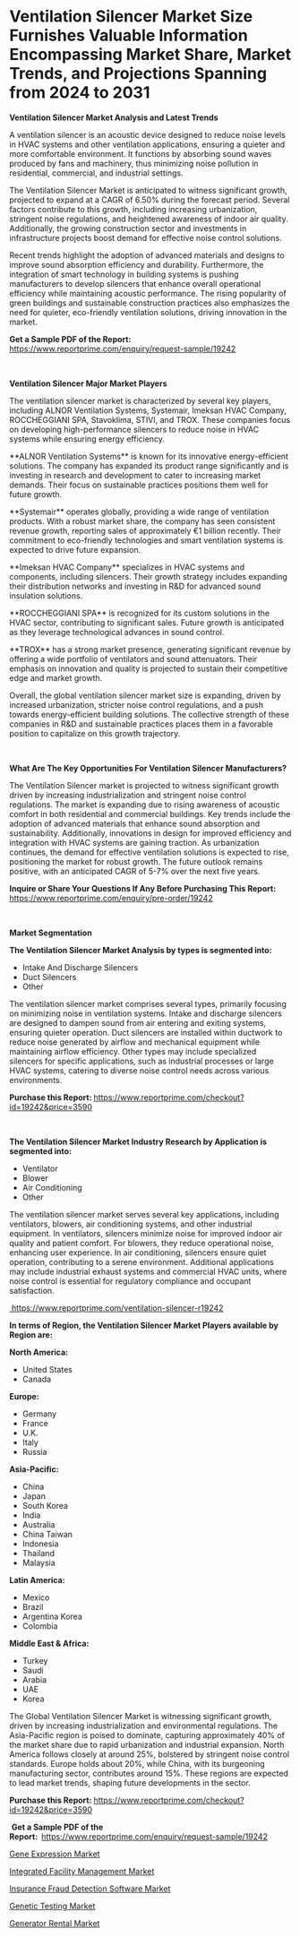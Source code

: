 <p><h1>Ventilation Silencer Market Size Furnishes Valuable Information Encompassing Market Share, Market Trends, and Projections Spanning from 2024 to 2031</h1></p><p><strong>Ventilation Silencer Market Analysis and Latest Trends</strong></p>
<p><p>A ventilation silencer is an acoustic device designed to reduce noise levels in HVAC systems and other ventilation applications, ensuring a quieter and more comfortable environment. It functions by absorbing sound waves produced by fans and machinery, thus minimizing noise pollution in residential, commercial, and industrial settings.</p><p>The Ventilation Silencer Market is anticipated to witness significant growth, projected to expand at a CAGR of 6.50% during the forecast period. Several factors contribute to this growth, including increasing urbanization, stringent noise regulations, and heightened awareness of indoor air quality. Additionally, the growing construction sector and investments in infrastructure projects boost demand for effective noise control solutions.</p><p>Recent trends highlight the adoption of advanced materials and designs to improve sound absorption efficiency and durability. Furthermore, the integration of smart technology in building systems is pushing manufacturers to develop silencers that enhance overall operational efficiency while maintaining acoustic performance. The rising popularity of green buildings and sustainable construction practices also emphasizes the need for quieter, eco-friendly ventilation solutions, driving innovation in the market.</p></p>
<p><strong>Get a Sample PDF of the Report:&nbsp;</strong> <a href="https://www.reportprime.com/enquiry/request-sample/19242?utm_campaign=1860&utm_medium=2&utm_source=Github&utm_content=ia&utm_term=22112024&utm_id=ventilation-silencer">https://www.reportprime.com/enquiry/request-sample/19242</a></p>
<p>&nbsp;</p>
<p><strong>Ventilation Silencer Major Market Players</strong></p>
<p><p>The ventilation silencer market is characterized by several key players, including ALNOR Ventilation Systems, Systemair, Imeksan HVAC Company, ROCCHEGGIANI SPA, Stavoklima, STIVI, and TROX. These companies focus on developing high-performance silencers to reduce noise in HVAC systems while ensuring energy efficiency.</p><p>**ALNOR Ventilation Systems** is known for its innovative energy-efficient solutions. The company has expanded its product range significantly and is investing in research and development to cater to increasing market demands. Their focus on sustainable practices positions them well for future growth.</p><p>**Systemair** operates globally, providing a wide range of ventilation products. With a robust market share, the company has seen consistent revenue growth, reporting sales of approximately €1 billion recently. Their commitment to eco-friendly technologies and smart ventilation systems is expected to drive future expansion.</p><p>**Imeksan HVAC Company** specializes in HVAC systems and components, including silencers. Their growth strategy includes expanding their distribution networks and investing in R&D for advanced sound insulation solutions. </p><p>**ROCCHEGGIANI SPA** is recognized for its custom solutions in the HVAC sector, contributing to significant sales. Future growth is anticipated as they leverage technological advances in sound control.</p><p>**TROX** has a strong market presence, generating significant revenue by offering a wide portfolio of ventilators and sound attenuators. Their emphasis on innovation and quality is projected to sustain their competitive edge and market growth.</p><p>Overall, the global ventilation silencer market size is expanding, driven by increased urbanization, stricter noise control regulations, and a push towards energy-efficient building solutions. The collective strength of these companies in R&D and sustainable practices places them in a favorable position to capitalize on this growth trajectory.</p></p>
<p>&nbsp;</p>
<p><strong>What Are The Key Opportunities For Ventilation Silencer Manufacturers?</strong></p>
<p><p>The Ventilation Silencer market is projected to witness significant growth driven by increasing industrialization and stringent noise control regulations. The market is expanding due to rising awareness of acoustic comfort in both residential and commercial buildings. Key trends include the adoption of advanced materials that enhance sound absorption and sustainability. Additionally, innovations in design for improved efficiency and integration with HVAC systems are gaining traction. As urbanization continues, the demand for effective ventilation solutions is expected to rise, positioning the market for robust growth. The future outlook remains positive, with an anticipated CAGR of 5-7% over the next five years.</p></p>
<p><strong>Inquire or Share Your Questions If Any Before Purchasing This Report:</strong> <a href="https://www.reportprime.com/enquiry/pre-order/19242?utm_campaign=1860&utm_medium=2&utm_source=Github&utm_content=ia&utm_term=22112024&utm_id=ventilation-silencer">https://www.reportprime.com/enquiry/pre-order/19242</a></p>
<p>&nbsp;</p>
<p><strong>Market Segmentation</strong></p>
<p><strong>The Ventilation Silencer Market Analysis by types is segmented into:</strong></p>
<p><ul><li>Intake And Discharge Silencers</li><li>Duct Silencers</li><li>Other</li></ul></p>
<p><p>The ventilation silencer market comprises several types, primarily focusing on minimizing noise in ventilation systems. Intake and discharge silencers are designed to dampen sound from air entering and exiting systems, ensuring quieter operation. Duct silencers are installed within ductwork to reduce noise generated by airflow and mechanical equipment while maintaining airflow efficiency. Other types may include specialized silencers for specific applications, such as industrial processes or large HVAC systems, catering to diverse noise control needs across various environments.</p></p>
<p><strong>Purchase this Report:&nbsp;</strong><a href="https://www.reportprime.com/checkout?id=19242&price=3590&utm_campaign=1860&utm_medium=2&utm_source=Github&utm_content=ia&utm_term=22112024&utm_id=ventilation-silencer">https://www.reportprime.com/checkout?id=19242&price=3590</a></p>
<p>&nbsp;</p>
<p><strong>The Ventilation Silencer Market Industry Research by Application is segmented into:</strong></p>
<p><ul><li>Ventilator</li><li>Blower</li><li>Air Conditioning</li><li>Other</li></ul></p>
<p><p>The ventilation silencer market serves several key applications, including ventilators, blowers, air conditioning systems, and other industrial equipment. In ventilators, silencers minimize noise for improved indoor air quality and patient comfort. For blowers, they reduce operational noise, enhancing user experience. In air conditioning, silencers ensure quiet operation, contributing to a serene environment. Additional applications may include industrial exhaust systems and commercial HVAC units, where noise control is essential for regulatory compliance and occupant satisfaction.</p></p>
<p><a href="https://www.reportprime.com/ventilation-silencer-r19242?utm_campaign=1860&utm_medium=2&utm_source=Github&utm_content=ia&utm_term=22112024&utm_id=ventilation-silencer">&nbsp;https://www.reportprime.com/ventilation-silencer-r19242</a></p>
<p><strong>In terms of Region, the Ventilation Silencer Market Players available by Region are:</strong></p>
<p>
    <p> <strong> North America: </strong>
        <ul>
            <li>United States</li>
            <li>Canada</li>
        </ul>
        </p> 
    <p> <strong> Europe: </strong>
        <ul>
            <li>Germany</li>
            <li>France</li>
            <li>U.K.</li>
            <li>Italy</li>
            <li>Russia</li>
        </ul>
        </p> 
    <p> <strong> Asia-Pacific: </strong>
        <ul>
            <li>China</li>
            <li>Japan</li>
            <li>South Korea</li>
            <li>India</li>
            <li>Australia</li>
            <li>China Taiwan</li>
            <li>Indonesia</li>
            <li>Thailand</li>
            <li>Malaysia</li>
        </ul>
        </p> 
    <p> <strong> Latin America: </strong>
        <ul>
            <li>Mexico</li>
            <li>Brazil</li>
            <li>Argentina Korea</li>
            <li>Colombia</li>
        </ul>
        </p> 
    <p> <strong> Middle East & Africa: </strong>
        <ul>
            <li>Turkey</li>
            <li>Saudi</li>
            <li>Arabia</li>
            <li>UAE</li>
            <li>Korea</li>
        </ul>
    </p>
    </p>
<p><p>The Global Ventilation Silencer Market is witnessing significant growth, driven by increasing industrialization and environmental regulations. The Asia-Pacific region is poised to dominate, capturing approximately 40% of the market share due to rapid urbanization and industrial expansion. North America follows closely at around 25%, bolstered by stringent noise control standards. Europe holds about 20%, while China, with its burgeoning manufacturing sector, contributes around 15%. These regions are expected to lead market trends, shaping future developments in the sector.</p></p>
<p><strong>Purchase this Report: </strong><a href="https://www.reportprime.com/checkout?id=19242&price=3590&utm_campaign=1860&utm_medium=2&utm_source=Github&utm_content=ia&utm_term=22112024&utm_id=ventilation-silencer">https://www.reportprime.com/checkout?id=19242&price=3590</a></p>
<p>&nbsp;<strong>Get a Sample PDF of the Report:&nbsp;&nbsp;</strong><a href="https://www.reportprime.com/enquiry/request-sample/19242?utm_campaign=1860&utm_medium=2&utm_source=Github&utm_content=ia&utm_term=22112024&utm_id=ventilation-silencer">https://www.reportprime.com/enquiry/request-sample/19242</a></p>
<p><strong></strong></p>
<p><p><a href="https://www.linkedin.com/pulse/growth-revenue-projections-gene-expression-market-97-cagr-from-adhae?utm_campaign=1860&utm_medium=2&utm_source=Github&utm_content=ia&utm_term=22112024&utm_id=ventilation-silencer">Gene Expression Market</a></p><p><a href="https://issuu.com/reportprime-2/docs/integrated-facility-management-mark_fa025fe1af8282?utm_campaign=1860&utm_medium=2&utm_source=Github&utm_content=ia&utm_term=22112024&utm_id=ventilation-silencer">Integrated Facility Management Market</a></p><p><a href="https://issuu.com/reportprime-2/docs/insurance-fraud-detection-software-_e20c6df25bf618?utm_campaign=1860&utm_medium=2&utm_source=Github&utm_content=ia&utm_term=22112024&utm_id=ventilation-silencer">Insurance Fraud Detection Software Market</a></p><p><a href="https://www.linkedin.com/pulse/genetic-testing-market-expected-see-strong-growth-from-2024-2031-gbikc?utm_campaign=1860&utm_medium=2&utm_source=Github&utm_content=ia&utm_term=22112024&utm_id=ventilation-silencer">Genetic Testing Market</a></p><p><a href="https://www.linkedin.com/pulse/comprehensive-generator-rental-report-industry-analysis-growth-sleoc?utm_campaign=1860&utm_medium=2&utm_source=Github&utm_content=ia&utm_term=22112024&utm_id=ventilation-silencer">Generator Rental Market</a></p></p>